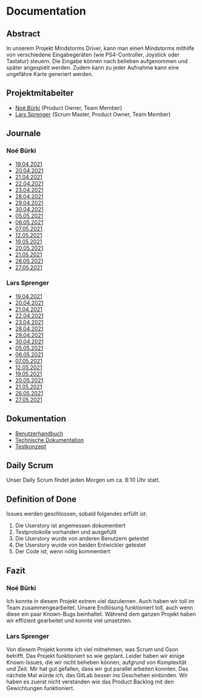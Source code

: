 # Documentation

## Abstract
In unserem Projekt Mindstorms Driver, kann man einen Mindstorms mithilfe von verschiedene Eingabegeräten (wie PS4-Controller, Joystick oder Tastatur) steuern. Die Eingabe können nach belieben aufgenommen und später angespielt werden. Zudem kann zu jeder Aufnahme kann eine ungefähre Karte generiert werden.

## Projektmitabeiter

* [Noé Bürki](https://git.bbcag.ch/bbuern) (Product Owner, Team Member)
* [Lars Sprenger](https://git.bbcag.ch/bsprel) (Scrum Master, Product Owner, Team Member)

## Journale
### Noé Bürki
* [19.04.2021](docs/journal/2021-04-19NoéBürki.md)
* [20.04.2021](docs/journal/2021-04-20NoéBürki.md)
* [21.04.2021](docs/journal/2021-04-21NoéBürki.md)
* [22.04.2021](docs/journal/2021-04-22NoéBürki.md)
* [23.04.2021](docs/journal/2021-04-23NoéBürki.md)
* [28.04.2021](docs/journal/2021-04-28NoéBürki.md)
* [29.04.2021](docs/journal/2021-04-29NoéBürki.md)
* [30.04.2021](docs/journal/2021-04-30NoéBürki.md)
* [05.05.2021](docs/journal/2021-05-05NoéBürki.md)
* [06.05.2021](docs/journal/2021-05-06NoéBürki.md)
* [07.05.2021](docs/journal/2021-05-07NoéBürki.md)
* [12.05.2021](docs/journal/2021-05-12NoéBürki.md)
* [19.05.2021](docs/journal/2021-05-19NoéBürki.md)
* [20.05.2021](docs/journal/2021-05-20NoéBürki.md)
* [21.05.2021](docs/journal/2021-05-21NoéBürki.md)
* [26.05.2021](docs/journal/2021-05-26NoéBürki.md)
* [27.05.2021](docs/journal/2021-05-27NoéBürki.md)

### Lars Sprenger
* [19.04.2021](docs/journal/2021-04-19LarsSprenger.md)
* [20.04.2021](docs/journal/2021-04-20LarsSprenger.md)
* [21.04.2021](docs/journal/2021-04-21LarsSprenger.md)
* [22.04.2021](docs/journal/2021-04-22LarsSprenger.md)
* [23.04.2021](docs/journal/2021-04-23LarsSprenger.md)
* [28.04.2021](docs/journal/2021-04-28LarsSprenger.md)
* [29.04.2021](docs/journal/2021-04-29LarsSprenger.md)
* [30.04.2021](docs/journal/2021-04-30LarsSprenger.md)
* [05.05.2021](docs/journal/2021-05-05LarsSprenger.md)
* [06.05.2021](docs/journal/2021-05-06LarsSprenger.md)
* [07.05.2021](docs/journal/2021-05-07LarsSprenger.md)
* [12.05.2021](docs/journal/2021-05-12LarsSprenger.md)
* [19.05.2021](docs/journal/2021-05-19LarsSprenger.md)
* [20.05.2021](docs/journal/2021-05-20LarsSprenger.md)
* [21.05.2021](docs/journal/2021-05-21LarsSprenger.md)
* [26.05.2021](docs/journal/2021-05-26LarsSprenger.md)
* [27.05.2021](docs/journal/2021-05-27LarsSprenger.md)

## Dokumentation

* [Benutzerhandbuch](docs/usermanual.md)
* [Technische Dokumentation](docs/technical.md)
* [Testkonzept](docs/testing.md)


## Daily Scrum

Unser Daily Scrum findet jeden Morgen um ca. 8:10 Uhr statt.

## Definition of Done

Issues werden geschlossen, sobald folgendes erfüllt ist:

1. Die Userstory ist angemessen dokumentiert
2. Testprotokolle vorhanden und ausgefüllt
3. Die Userstory wurde von anderen Benutzern getestet
4. Die Userstory wurde von beiden Entwickler getestet
5. Der Code ist, wenn nötig kommentiert

## Fazit

### Noé Bürki

Ich konnte in diesem Projekt extrem viel dazulernen. Auch haben wir toll
im Team zusammengearbeitet. Unsere Endlösung funktioniert toll, auch wenn diese
ein paar Known-Bugs beinhaltet. Während dem ganzen Projekt haben wir effizient gearbeitet
und konnte viel umsetzten.

### Lars Sprenger

Von diesem Projekt konnte ich viel mitnehmen, was Scrum und Gson betrifft. Das Projekt funktioniert so wie geplant. Leider haben wir einige Known-Issues, die wir nicht beheben können, aufgrund von Komplexität und Zeit.
Mir hat gut gefallen, dass wir gut parallel arbeiten konnten. Das nächste Mal würde ich, das GitLab besser ins Geschehen einbinden.
Wir haben es zuerst nicht verstanden wie das Product Backlog mit den Gewichtungen funktioniert.